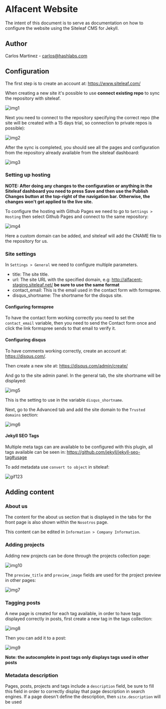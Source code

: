# Alfacent Website

The intent of this document is to serve as documentation on how to
configure the website using the Siteleaf CMS for Jekyll.

## Author

Carlos Martinez - carlos@hashlabs.com

## Configuration

The first step is to create an account at: https://www.siteleaf.com/

When creating a new site it's possible to use **connect existing repo**
to sync the repository with siteleaf.

![img1](http://i.imgur.com/IZ08shz.png)

Next you need to connect to the repository specifying the correct repo
(the site will be created with a 15 days trial, so connection to private
repos is possible):

![img2](http://i.imgur.com/4sdHrWi.png)

After the sync is completed, you should see all the pages and
configuration from the repository already available from the siteleaf
dashboard:

![img3](http://i.imgur.com/APJZ7Jn.png)

### Setting up hosting

**NOTE: After doing any changes to the configuration or anything in the
Siteleaf dashboard you need to press Save and then use the Publish Changes button at the
top-right of the navigation bar. Otherwise, the changes won't get
applied to the live site.**

To configure the hosting with Github Pages we need to go to `Settings >
Hosting` then select Github Pages and connect to the same repository:

![img4](http://i.imgur.com/psCwAOL.png)

Here a custom domain can be added, and siteleaf will add the CNAME file
to the repository for us.

### Site settings

In `Settings > General` we need to configure multiple parameters.

- title: The site title.
- url: The site URL with the specified domain, e.g: http://alfacent-staging.siteleaf.net/ **be sure to use the same format**
- contact_email: This is the email used in the contact form with
  formspree.
- disqus_shortname: The shortname for the disqus site.

#### Configuring formspree

To have the contact form working correctly you need to set the
`contact_email` variable, then you need to send the Contact form once
and click the link formspree sends to that email to verify it.

#### Configuring disqus

To have comments working correctly, create an account at: https://disqus.com/.

Then create a new site at: https://disqus.com/admin/create/

And go to the site admin panel. In the general tab, the site shortname
will be displayed: 

![img5](http://i.imgur.com/vh0XKma.png)

This is the setting to use in the variable `disqus_shortname`.

Next, go to the Advanced tab and add the site domain to the `Trusted
domains` section:

![img6](http://i.imgur.com/tGCAFs6.png)

#### Jekyll SEO Tags

Multiple meta tags can are available to be configured with this plugin,
all tags available can be seen in: https://github.com/jekyll/jekyll-seo-tag#usage

To add metadata use `convert to object` in siteleaf:

![gif123](http://g.recordit.co/zGoI8MMjcR.gif)

## Adding content

### About us

The content for the about us section that is displayed in the tabs for
the front page is also shown within the `Nosotros` page.

This content can be edited in `Information > Company Information`.

### Adding projects

Adding new projects can be done through the projects collection page:

![img10](http://i.imgur.com/2pBA5Us.png)

The `preview_title` and `preview_image` fields are used for the project
preview in other pages:

![img7](http://i.imgur.com/cwsGiFd.png)

### Tagging posts

A new page is created for each tag available, in order to have tags displayed correctly in posts, first create a new tag in the tags collection:

![img8](http://i.imgur.com/TmgUagq.png)

Then you can add it to a post:

![img9](http://i.imgur.com/RiyRL6E.png)

**Note: the autocomplete in post tags only displays tags used in other posts**

### Metadata description

Pages, posts, projects and tags include a `description` field, be sure to fill this field in order to correctly display that page description in search engines. If a page doesn't define the description, then `site.description` will be used
